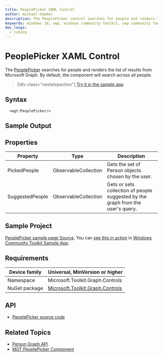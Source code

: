```yaml
---
title: PeoplePicker XAML Control
author: michael-hawker
description: The PeoplePicker control searches for people and renders the list of results from Microsoft Graph.
keywords: windows 10, uwp, windows community toolkit, uwp community toolkit, uwp toolkit, people, peoplepicker, picker, graph
dev_langs:
  - csharp
---
```


# PeoplePicker XAML Control

The [PeoplePicker](https://docs.microsoft.com/dotnet/api/microsoft.toolkit.graph.controls.peoplepicker) searches for people and renders the list of results from Microsoft Graph. By default, the component will search across all people.

> [!div class="nextstepaction"]
> [Try it in the sample app](uwpct://controls?sample=PeoplePicker)

## Syntax

```xaml
  <wgt:PeoplePicker/>
```

## Sample Output

<!-- Image/Text can show the output of the control/helper -->

## Properties

| Property | Type | Description |
| -- | -- | -- |
| PickedPeople | ObservableCollection<Person> | Gets the set of Person objects chosen by the user. |
| SuggestedPeople | ObservableCollection<Person> | Gets or sets collection of people suggested by the graph from the user's query. |

## Sample Project

[PeoplePicker sample page Source](https://github.com/Microsoft/WindowsCommunityToolkit//tree/master/Microsoft.Toolkit.Uwp.SampleApp/SamplePages/PeoplePicker). You can [see this in action](uwpct://Controls?sample=PeoplePicker) in [Windows Community Toolkit Sample App](http://aka.ms/uwptoolkitapp).

## Requirements

| Device family | Universal, MinVersion or higher |
| -- | -- |
| Namespace | Microsoft.Toolkit.Graph.Controls |
| NuGet package | [Microsoft.Toolkit.Graph.Controls](https://www.nuget.org/packages/Microsoft.Toolkit.Graph.Controls) |

## API

* [PeoplePicker source code](https://github.com/windows-toolkit/Graph-Controls/tree/master/Microsoft.Toolkit.Graph.Controls/Controls/PeoplePicker)

## Related Topics

* [Person Graph API](https://docs.microsoft.com/en-us/graph/api/resources/person?view=graph-rest-beta)
* [MGT PeoplePicker Component](https://docs.microsoft.com/graph/toolkit/components/people-picker)

